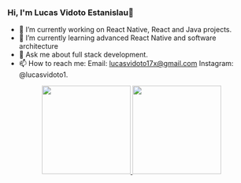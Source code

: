 ### Hi, I'm Lucas Vidoto Estanislau👋

- 🔭 I’m currently working on React Native, React and Java projects.
- 🌱 I’m currently learning advanced React Native and software architecture
- 💬 Ask me about full stack development.
- 📫 How to reach me: Email: lucasvidoto17x@gmail.com Instagram: @lucasvidoto1.


<div align="center">
  <a href="https://github.com/lucasestanislau">
  <img height="180em" src="https://github-readme-stats.vercel.app/api?username=lucasestanislau&show_icons=true&theme=dracula&include_all_commits=true&count_private=true"/>
  <img height="180em" src="https://github-readme-stats.vercel.app/api/top-langs/?username=lucasestanislau&layout=compact&langs_count=7&theme=dracula"/>
</div>
